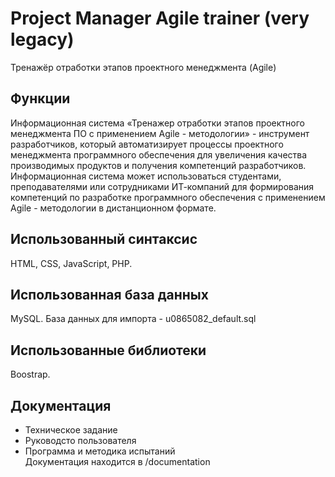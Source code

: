 # Project Manager Agile trainer (very legacy)
Тренажёр отработки этапов проектного менеджмента (Agile) 

## Функции <br/>
Информационная система «Тренажер отработки этапов проектного менеджмента ПО с применением Agile - методологии» - инструмент разработчиков, который автоматизирует процессы проектного менеджмента программного обеспечения для увеличения качества производимых продуктов и получения компетенций разработчиков. <br/>
Информационная система может использоваться студентами, преподавателями или сотрудниками ИТ-компаний для формирования компетенций по разработке программного обеспечения с применением Agile -  методологии в дистанционном формате. 

## Использованный синтаксис <br/>
HTML, CSS, JavaScript, PHP.

## Использованная база данных <br/>
MySQL.
База данных для импорта - u0865082_default.sql

## Использованные библиотеки <br/>
Boostrap.

## Документация <br/>
* Техническое задание <br/>
* Руководсто пользователя <br/>
* Программа и методика испытаний <br/>
Документация находится в /documentation
